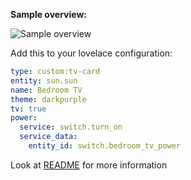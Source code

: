 **Sample overview:**

![Sample overview](https://github.com/marrobHD/tv-card/blob/master/KOLwmt1vGh.png)

Add this to your lovelace configuration:

```yaml
type: custom:tv-card
entity: sun.sun
name: Bedroom TV
theme: darkpurple
tv: true
power:
  service: switch.turn_on
  service_data:
    entity_id: switch.bedroom_tv_power
```

Look at [README](https://github.com/marrobHD/tv-card/blob/master/README.md) for more information
